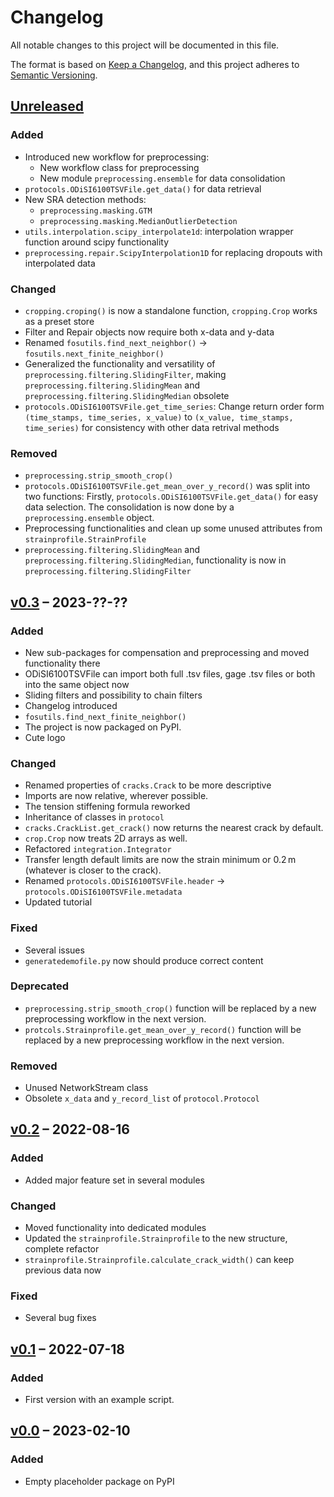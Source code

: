 # Changelog

All notable changes to this project will be documented in this file.

The format is based on [Keep a Changelog](https://keepachangelog.com/en/1.0.0/),
and this project adheres to [Semantic Versioning](https://semver.org/spec/v2.0.0.html).

## [Unreleased]

### Added

- Introduced new workflow for preprocessing:
    - New workflow class for preprocessing
    - New module `preprocessing.ensemble` for data consolidation
- `protocols.ODiSI6100TSVFile.get_data()` for data retrieval
- New SRA detection methods:
    - `preprocessing.masking.GTM`
    - `preprocessing.masking.MedianOutlierDetection`
- `utils.interpolation.scipy_interpolate1d`: interpolation wrapper function around scipy functionality
- `preprocessing.repair.ScipyInterpolation1D` for replacing dropouts with interpolated data

### Changed

- `cropping.croping()` is now a standalone function, `cropping.Crop` works as a preset store
- Filter and Repair objects now require both x-data and y-data
- Renamed `fosutils.find_next_neighbor()` &rarr; `fosutils.next_finite_neighbor()`
- Generalized the functionality and versatility of `preprocessing.filtering.SlidingFilter`, making `preprocessing.filtering.SlidingMean` and `preprocessing.filtering.SlidingMedian` obsolete
- `protocols.ODiSI6100TSVFile.get_time_series`: Change return order form `(time_stamps, time_series, x_value)` to `(x_value, time_stamps, time_series)` for consistency with other data retrival methods

### Removed

- `preprocessing.strip_smooth_crop()`
- `protocols.ODiSI6100TSVFile.get_mean_over_y_record()` was split into two functions:
	Firstly, `protocols.ODiSI6100TSVFile.get_data()` for easy data selection.
	The consolidation is now done by a `preprocessing.ensemble` object.
- Preprocessing functionalities and clean up some unused attributes from `strainprofile.StrainProfile`
- `preprocessing.filtering.SlidingMean` and `preprocessing.filtering.SlidingMedian`, functionality is now in `preprocessing.filtering.SlidingFilter`

## [v0.3] – 2023-??-??

### Added

- New sub-packages for compensation and preprocessing and moved functionality there
- ODiSI6100TSVFile can import both full .tsv files, gage .tsv files or both into the same object now
- Sliding filters and possibility to chain filters
- Changelog introduced
- `fosutils.find_next_finite_neighbor()`
- The project is now packaged on PyPI.
- Cute logo

### Changed

- Renamed properties of `cracks.Crack` to be more descriptive
- Imports are now relative, wherever possible.
- The tension stiffening formula reworked
- Inheritance of classes in `protocol`
- `cracks.CrackList.get_crack()` now returns the nearest crack by default.
- `crop.Crop` now treats 2D arrays as well.
- Refactored `integration.Integrator`
- Transfer length default limits are now the strain minimum or 0.2 m (whatever is closer to the crack).
- Renamed `protocols.ODiSI6100TSVFile.header` &rarr; `protocols.ODiSI6100TSVFile.metadata`
- Updated tutorial

### Fixed

- Several issues
- `generatedemofile.py` now should produce correct content

### Deprecated

- `preprocessing.strip_smooth_crop()` function will be replaced by a new preprocessing workflow in the next version.
- `protcols.Strainprofile.get_mean_over_y_record()` function will be replaced by a new preprocessing workflow in the next version.

### Removed

- Unused NetworkStream class
- Obsolete `x_data` and `y_record_list` of `protocol.Protocol`

## [v0.2] – 2022-08-16

### Added

- Added major feature set in several modules

### Changed

- Moved functionality into dedicated modules
- Updated the `strainprofile.Strainprofile` to the new structure, complete refactor
- `strainprofile.Strainprofile.calculate_crack_width()` can keep previous data now

### Fixed

- Several bug fixes

## [v0.1] – 2022-07-18

### Added

- First version with an example script.

## [v0.0] – 2023-02-10

### Added

- Empty placeholder package on PyPI


[unreleased]: https://github.com/TUD-IMB/fosanalysis/compare/v0.3.0..master
[v0.3]: https://github.com/TUD-IMB/fosanalysis/releases/compare/v0.3.0..v0.2.0
[v0.2]: https://github.com/TUD-IMB/fosanalysis/releases/compare/v0.2.0..v0.1.0
[v0.1]: https://github.com/TUD-IMB/fosanalysis/releases/tag/v0.1.0
[v0.0]: https://github.com/TUD-IMB/fosanalysis/releases/tag/v0.0.0
